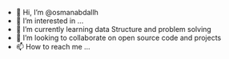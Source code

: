 - 👋 Hi, I’m @osmanabdallh
- 👀 I’m interested in ...
- 🌱 I’m currently learning data Structure and problem solving
- 💞️ I’m looking to collaborate on open source code and projects
- 📫 How to reach me ...

<!---
osmanabdallh/osmanabdallh is a ✨ special ✨ repository because its `README.md` (this file) appears on your GitHub profile.
You can click the Preview link to take a look at your changes.
--->
